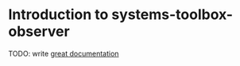 # Introduction to systems-toolbox-observer

TODO: write [great documentation](http://jacobian.org/writing/what-to-write/)
